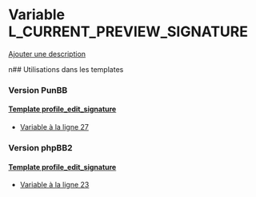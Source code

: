 # Variable L_CURRENT_PREVIEW_SIGNATURE
[Ajouter une description](https://fa-tvars.appspot.com/L_CURRENT_PREVIEW_SIGNATURE)

n## Utilisations dans les templates

### Version PunBB

#### [Template profile_edit_signature](punbb/profile_edit_signature.md)
* [Variable à la ligne 27](../punbb/profile_edit_signature.tpl#L27)

### Version phpBB2

#### [Template profile_edit_signature](subsilver/profile_edit_signature.md)
* [Variable à la ligne 23](../subsilver/profile_edit_signature.tpl#L23)